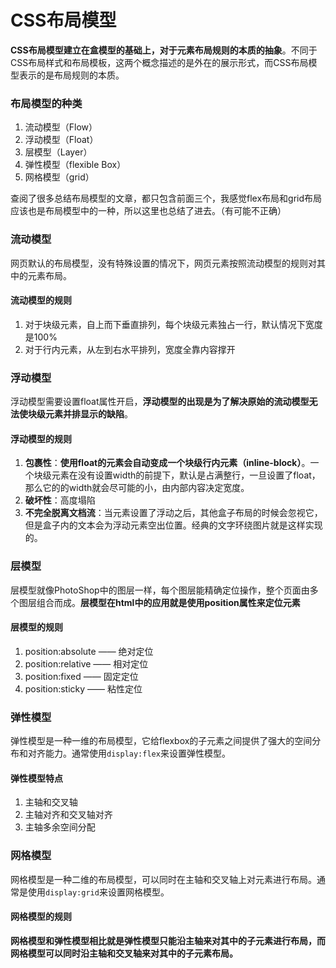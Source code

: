 # CSS布局模型
**CSS布局模型建立在盒模型的基础上，对于元素布局规则的本质的抽象**。不同于CSS布局样式和布局模板，这两个概念描述的是外在的展示形式，而CSS布局模型表示的是布局规则的本质。

### 布局模型的种类
1. 流动模型（Flow）
2. 浮动模型（Float）
3. 层模型（Layer）
4. 弹性模型（flexible Box）
5. 网格模型（grid）

查阅了很多总结布局模型的文章，都只包含前面三个，我感觉flex布局和grid布局应该也是布局模型中的一种，所以这里也总结了进去。（有可能不正确）

### 流动模型
网页默认的布局模型，没有特殊设置的情况下，网页元素按照流动模型的规则对其中的元素布局。

#### 流动模型的规则
1. 对于块级元素，自上而下垂直排列，每个块级元素独占一行，默认情况下宽度是100%
2. 对于行内元素，从左到右水平排列，宽度全靠内容撑开

### 浮动模型
浮动模型需要设置float属性开启，**浮动模型的出现是为了解决原始的流动模型无法使块级元素并排显示的缺陷**。

#### 浮动模型的规则

1. **包裹性**：**使用float的元素会自动变成一个块级行内元素（inline-block）**。一个块级元素在没有设置width的前提下，默认是占满整行，一旦设置了float，那么它的的width就会尽可能的小，由内部内容决定宽度。
2. **破坏性**：高度塌陷
3. **不完全脱离文档流**：当元素设置了浮动之后，其他盒子布局的时候会忽视它，但是盒子内的文本会为浮动元素空出位置。经典的文字环绕图片就是这样实现的。

### 层模型
层模型就像PhotoShop中的图层一样，每个图层能精确定位操作，整个页面由多个图层组合而成。**层模型在html中的应用就是使用position属性来定位元素**

#### 层模型的规则
1. position:absolute —— 绝对定位
2. position:relative —— 相对定位
3. position:fixed —— 固定定位
4. position:sticky —— 粘性定位

### 弹性模型
弹性模型是一种一维的布局模型，它给flexbox的子元素之间提供了强大的空间分布和对齐能力。通常使用`display:flex`来设置弹性模型。

#### 弹性模型特点
1. 主轴和交叉轴
2. 主轴对齐和交叉轴对齐
3. 主轴多余空间分配


### 网格模型
网格模型是一种二维的布局模型，可以同时在主轴和交叉轴上对元素进行布局。通常是使用`display:grid`来设置网格模型。

#### 网格模型的规则
**网格模型和弹性模型相比就是弹性模型只能沿主轴来对其中的子元素进行布局，而网格模型可以同时沿主轴和交叉轴来对其中的子元素布局。**















